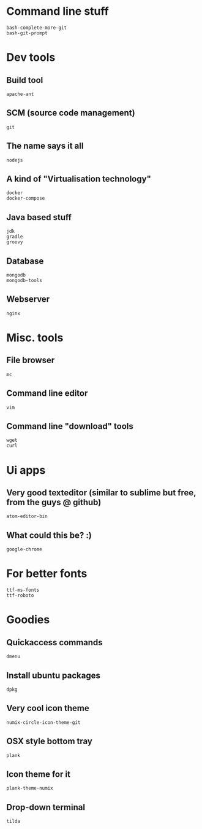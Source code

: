 # Command line stuff

    bash-complete-more-git
    bash-git-prompt

# Dev tools
## Build tool

    apache-ant

## SCM (source code management)

    git

## The name says it all

    nodejs


## A kind of "Virtualisation technology"

    docker
    docker-compose

## Java based stuff

    jdk
    gradle
    groovy

## Database

    mongodb
    mongodb-tools

## Webserver

    nginx

# Misc. tools
## File browser

    mc

## Command line editor

    vim

## Command line "download" tools

    wget
    curl

# Ui apps

## Very good texteditor (similar to sublime but free, from the guys @ github)

    atom-editor-bin

## What could this be? :)

    google-chrome

# For better fonts

    ttf-ms-fonts
    ttf-roboto


# Goodies
## Quickaccess commands

    dmenu

## Install ubuntu packages

    dpkg

## Very cool icon theme

    numix-circle-icon-theme-git

## OSX style bottom tray

    plank

## Icon theme for it

    plank-theme-numix

## Drop-down terminal

    tilda
    
